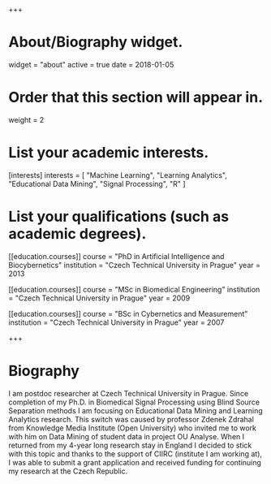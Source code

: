 +++
# About/Biography widget.
widget = "about"
active = true
date = 2018-01-05

# Order that this section will appear in.
weight = 2

# List your academic interests.
[interests]
  interests = [
    "Machine Learning",
    "Learning Analytics",
    "Educational Data Mining",
    "Signal Processing",
    "R"
  ]

# List your qualifications (such as academic degrees).
[[education.courses]]
  course = "PhD in Artificial Intelligence and Biocybernetics"
  institution = "Czech Technical University in Prague"
  year = 2013

[[education.courses]]
  course = "MSc in Biomedical Engineering"
  institution = "Czech Technical University in Prague"
  year = 2009

[[education.courses]]
  course = "BSc in Cybernetics and Measurement"
  institution = "Czech Technical University in Prague"
  year = 2007
 
+++

# Biography
I am postdoc researcher at Czech Technical University in Prague. Since completion of my Ph.D. in Biomedical Signal Processing using Blind Source Separation methods I am focusing on Educational Data Mining and Learning Analytics research. This switch was caused by professor Zdenek Zdrahal from Knowledge Media Institute (Open University) who invited me to work with him on Data Mining of student data in project OU Analyse. When I returned from my 4-year long research stay in England I decided to stick with this topic and thanks to the support of CIIRC (institute I am working at), I was able to submit a grant application and received funding for continuing my research at the Czech Republic.






